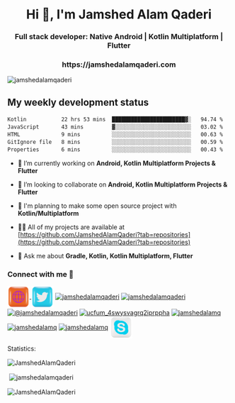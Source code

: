 <h1 align="center">Hi 👋, I'm Jamshed Alam Qaderi</h1>
<h3 align="center">Full stack developer: Native Android | Kotlin Multiplatform | Flutter</h3>
<h3 align="center">https://jamshedalamqaderi.com</h3>

<p align="left"> <img src="https://komarev.com/ghpvc/?username=jamshedalamqaderi&label=Profile%20views&color=0e75b6&style=flat" alt="jamshedalamqaderi" /> </p>

## My weekly development status
<!--START_SECTION:waka-->

```txt
Kotlin           22 hrs 53 mins  ███████████████████████▓░   94.74 %
JavaScript       43 mins         ▓░░░░░░░░░░░░░░░░░░░░░░░░   03.02 %
HTML             9 mins          ░░░░░░░░░░░░░░░░░░░░░░░░░   00.63 %
GitIgnore file   8 mins          ░░░░░░░░░░░░░░░░░░░░░░░░░   00.59 %
Properties       6 mins          ░░░░░░░░░░░░░░░░░░░░░░░░░   00.43 %
```

<!--END_SECTION:waka-->

- 🔭 I’m currently working on **Android, Kotlin Multiplatform Projects & Flutter**

- 👯 I’m looking to collaborate on **Android, Kotlin Multiplatform Projects & Flutter**

- 🤝 I'm planning to make some open source project with **Kotlin/Multiplatform**

- 👨‍💻 All of my projects are available at [https://github.com/JamshedAlamQaderi?tab=repositories](https://github.com/JamshedAlamQaderi?tab=repositories)

- 💬 Ask me about **Gradle, Kotlin, Kotlin Multiplatform, Flutter**

<h3 align="left">Connect with me 🛜</h3>
<p align="left">
<a href="https://jamshedalamqaderi.com" target="blank"><img align="center" src="./icons/web.png" alt="website" height="50" width="50" />
</a>
<a href="https://twitter.com/jamshedqaderi" target="blank"><img align="center" src="./icons/twitter.png" alt="jamshedqaderi" height="50" width="50" /></a>
<a href="https://linkedin.com/in/jamshedalamqaderi" target="blank"><img align="center" src="./icons/linkedin.png" alt="jamshedalamqaderi" height="50" width="50" /></a>
<a href="https://instagram.com/jamshedalamqaderi" target="blank"><img align="center" src="./icons/instagram.png" alt="jamshedalamqaderi" height="50" width="50" /></a>
<a href="https://medium.com/@jamshedalamqaderi" target="blank"><img align="center" src="./icons/medium.png" alt="@jamshedalamqaderi" height="50" width="50" /></a>
<a href="https://www.youtube.com/c/ucfum_4swysvagrq2iprppha" target="blank"><img align="center" src="https://raw.githubusercontent.com/rahuldkjain/github-profile-readme-generator/master/src/images/icons/Social/youtube.svg" alt="ucfum_4swysvagrq2iprppha" height="50" width="50" /></a>
<a href="https://discord.gg/jamshedalamq" target="blank"><img align="center" src="./icons/discord.png" alt="jamshedalamq" height="50" width="50" /></a>
  <a href="mailto:jamshedalamqaderi@gmail.com" target="blank"><img align="center" src="./icons/gmail.png" alt="jamshedalamq" height="50" width="50" /></a>
  <a href="https://telegram.me/jamshedalamqaderi" target="blank"><img align="center" src="./icons/telegram.png" alt="jamshedalamq" height="50" width="50" /></a>
  <a href="https://join.skype.com/invite/s7In6PrmvOOz" target="blank"><img align="center" src="./icons/skype.png" alt="jamshedalamq" height="50" width="50" /></a>
</p>

<p> Statistics:</p>

<p><img align="center" src="https://github-readme-stats.vercel.app/api/top-langs?username=JamshedAlamQaderi&show_icons=true&locale=en&layout=compact" alt="JamshedAlamQaderi" /></p>

<p>&nbsp;<img align="center" src="https://github-readme-stats.vercel.app/api?username=JamshedAlamQaderi&show_icons=true&locale=en" alt="jamshedalamqaderi" /></p>
<p><img align="center" src="https://github-readme-streak-stats.herokuapp.com/?user=JamshedAlamQaderi&" alt="JamshedAlamQaderi" /></p>
